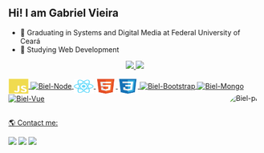## Hi! I am Gabriel Vieira

- 🔭 Graduating in Systems and Digital Media at Federal University of Ceará
- 🌱 Studying Web Development
<div align="center">
  <a href="https://github.com/iAmBiel">
  <img height="180em" src="https://github-readme-stats.vercel.app/api?username=iAmBiel&show_icons=true&theme=tokyonight&include_all_commits=true&count_private=true"/>
  <img height="180em" src="https://github-readme-stats.vercel.app/api/top-langs/?username=iAmBiel&layout=compact&langs_count=7&theme=tokyonight"/>
</div>
<div style="display: inline_block"><br>
  <img align="center" alt="Biel-Js" height="30" width="40" src="https://raw.githubusercontent.com/devicons/devicon/master/icons/javascript/javascript-plain.svg">
  <img align="center" alt="Biel-Node" height="30" width="40" src="https://cdn.jsdelivr.net/gh/devicons/devicon/icons/nodejs/nodejs-original.svg">
  <img align="center" alt="Biel-React" height="30" width="40" src="https://raw.githubusercontent.com/devicons/devicon/master/icons/react/react-original.svg">
  <img align="center" alt="Biel-HTML" height="30" width="40" src="https://raw.githubusercontent.com/devicons/devicon/master/icons/html5/html5-original.svg">
  <img align="center" alt="Biel-CSS" height="30" width="40" src="https://raw.githubusercontent.com/devicons/devicon/master/icons/css3/css3-original.svg">
  <img align="center" alt="Biel-Bootstrap" height="30" width="40" src="https://cdn.jsdelivr.net/gh/devicons/devicon/icons/bootstrap/bootstrap-original.svg">
  <img align="center" alt="Biel-Mongo" height="30" width="40" src="https://cdn.jsdelivr.net/gh/devicons/devicon/icons/mongodb/mongodb-original.svg">
  <img align="center" alt="Biel-Vue" height="30" width="40" src="https://cdn.jsdelivr.net/gh/devicons/devicon/icons/vuejs/vuejs-original.svg">
  <img align="right" alt="Biel-pic" height="150" style="border-radius:50px;" src="https://images-eds-ssl.xboxlive.com/image?url=wHwbXKif8cus8csoZ03RW_ES.ojiJijNBGRVUbTnZKsoCCCkjlsEJrrMqDkYqs3MZOcEMPREccWHD.Chvtpb3xvYgm5EEzdbY0.3vXoXvPAjEyUa6AwC72YmRBWEOiJOOf4Vxs77l457xWI0cnQb0ZjLSr5S0yO1uMBNayEtgoI-&format=jpg&h=253&w=253">
</div>

##

🌎 Contact me:
 
<div>
  <a href="https://instagram.com/gabrieelvm" target="_blank"><img src="https://img.shields.io/badge/Instagram-E4405F?style=for-the-badge&logo=instagram&logoColor=white" target="_blank"></a>
  <a href = "mailto:bielvm02@gmail.com"><img src="https://img.shields.io/badge/Gmail-D14836?style=for-the-badge&logo=gmail&logoColor=white" target="_blank"></a>
  <a href="https://www.linkedin.com/in/gabriel-vieira-535b8a20a/" target="_blank"><img src="https://img.shields.io/badge/-LinkedIn-%230077B5?style=for-the-badge&logo=linkedin&logoColor=white" target="_blank"></a> 
</div>


